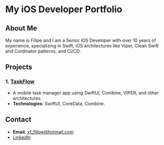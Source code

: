 # My iOS Developer Portfolio  

## About Me  
My name is Filipe and I am a Senior iOS Developer with over 10 years of experience, specializing in Swift, iOS architectures like Viper, Clean Swift and Cordinator patterns, and CI/CD.  

## Projects  
### 1. [TaskFlow](https://github.com/filipexavierfernandes/TaskFlow)  
- A mobile task manager app using SwiftUI, Combine, VIPER, and other architectures.  
- **Technologies**: SwiftUI, CoreData, Combine.  

## Contact  
- **Email**: xf_filipe@hotmail.com  
- [LinkedIn](https://www.linkedin.com/in/filipe-xavier-fernandes/)  
